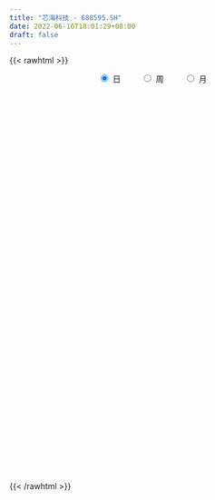 ```yaml
---
title: "芯海科技 - 688595.SH"
date: 2022-06-16T18:01:29+08:00
draft: false
---
```

{{< rawhtml >}}
    <div style="text-align: center">
        <label style="padding: 1rem;"><input style="margin-right: .5rem" type="radio" name="period" value="D" checked onclick="period_change(this)">日</label>
        <label style="padding: 1rem;"><input style="margin-right: .5rem" type="radio" name="period" value="W" onclick="period_change(this)">周</label>
        <label style="padding: 1rem;"><input style="margin-right: .5rem" type="radio" name="period" value="M" onclick="period_change(this)">月</label>
    </div>
    <div id="chart" style="height: 700px;"></div> 
    <script type="text/javascript">
        const D_v = [166565.1,128548.75,102433.08,64551.85,91349.77,63755.23,73852.77,56483.52,36833.12,53860.7,27480.6,29559.39,22123.23,25337.67,16515.43,18386.17,16338.73,23100.58,31099.27,27150.52,32036.26,32249.13,30757.98,36324.15,85237.56,57928.27,34907.17,35271.57,22850.83,17625.36,35235.84,29600.17,23081.1,15265.36,23216.22,30689.16,23950.01,38312.47,23570.2,21186.2,17316.56,15179.2,24468.75,17943.5,19480.55,11700.85,14802.04,16608.73,19649.17,11679.21,11358.95,10484.72,12326.03,11770.55,12703.65,15097.81,12900.07,9183.35,11178.82,11894.28,10907.05,10741.02,8890.98,10700.33,12217.67,15922.7,25833.54,14863.61,13148.46,11862.97,17684.75,21044.51,23532.1,18617.0,25816.72,14103.65,11558.77,11380.32,9392.27,8777.77,8454.29,6390.25,8456.18,8147.02,6447.23,8145.73,8618.88,7042.64,3806.45,4073.13,4670.64,11864.23,5859.72,8519.05,5808.71,6760.02,6495.36,9791.0,11929.68,14455.4,6197.5,8772.23,5756.77,6227.47,13927.2,12526.29,8273.35,5986.05,5227.79,3187.79,3530.12,10672.25,10880.17,18431.84,13388.45,8017.83,6308.84,6930.89,11544.41,9496.17,5951.63,9264.01,18570.42,13041.76,11682.62,15300.01,9200.07,13257.39,16315.37,19643.95,13252.14,6260.03,7787.45,12869.26,9133.82,6950.7,11403.61,20036.27,20800.39,30293.39,10585.87,7415.37,4522.12,5282.55,5178.42,3377.59,5328.56,6356.95,4273.06,4507.88,4074.47,5695.89,4126.53,4425.31,3909.47,2894.53,3227.89,16300.49,19767.79,16266.56,12775.09,10907.37,12439.54,5909.0,12618.78,13308.06,22619.46,37332.93,30485.53,24587.67,24031.72,55997.78,45709.66,29951.24,29693.59,25908.96,24585.42,18531.63,17478.29,12647.01,27703.73,20151.41,22878.45,19908.12,36559.42,29892.81,24360.14,17868.62,17756.84,21333.64,13208.1,13137.44,53936.33,52193.16,30265.88,25483.49,56141.55,58637.81,35500.45,49018.81,50195.1,40523.68,39114.45,30521.57,25297.0,24210.62,27553.97,23644.02,25902.15,17595.81,22521.19,23528.61,24002.89,14690.57,17542.06,11480.46,13591.49,14194.08,14713.55,25684.12,13811.26,9837.98,14029.14,12148.58,17228.12,11282.55,11891.07,12536.96,13405.28,16695.23,12435.14,11767.63,15021.6,8957.54,23125.97,19873.73,13058.73,12371.88,11694.87,16311.83,9483.58,15414.93,21771.63,20138.24,12609.66,8952.04,5923.54,9541.65,6593.13,5281.04,12586.29,8296.53,8645.26,6754.33,12159.03,9426.75,12676.17,9089.66,12349.08,15093.73,28498.66,31027.31,26098.21,25090.02,24271.15,28166.9,19807.07,21256.07,16106.96,35567.96,25128.06,27020.55,26685.06,15677.71,20164.93,15622.96,25900.19,29000.74,23693.98,44347.67,31141.42,24522.66,28630.66,39810.02,28559.84,28408.33,25380.91,23112.33,21333.39,28468.33,30602.13,48044.24,51166.82,37155.69,15139.53,27371.24,10892.31,19053.4,11870.65,30003.46,11201.49,18524.84,9591.38,9698.49,13757.17,8363.17,16778.65,19473.66,17621.54,13420.41,11704.97,12395.95,18189.59,12908.85,16354.27,14879.75,11727.49,6607.59,9466.66,11113.39,8843.71,12722.41,8939.82,8753.01,8678.61,10521.89,10738.3,9860.46,7762.5,6400.18,6748.36,14591.63,14575.86,13448.83,16467.05,18845.94,10983.33,17204.94,11252.92,7476.8,8059.53,10979.44,9313.79,11661.4,10887.05,13325.42,13827.99,13447.1,12216.71,9546.3,12069.39,12389.23,12768.06,17223.56,17294.46,11334.23,7143.47,12120.58,13696.39,10173.21,11468.4,12645.53,8138.62,6143.49,8772.09,8955.7,7430.71,9934.3,9184.19,8373.54,6496.06,8397.17,6502.04,6555.51,6399.43,7178.77,10103.32,9625.58,10438.2,11738.96,12301.04,9220.97,16072.8,12037.51,9610.57,6374.91,10214.9,23275.88,26244.67,13562.87,9536.79,13383.7,13740.94,16110.78,11774.7,9527.54,11315.27,8503.13,8766.92,10306.9,6908.55,15226.77,15624.85,24392.92,31185.04,20839.38,24150.87,15298.37,15049.95,14341.19,14844.51,16882.59,18582.3]
const D_histogram = [0.0,0.4460854701,0.1926551635,0.0930924428,0.5385107734,0.674884447,0.7237395801,0.7135291719,0.703497194,0.344055089,0.1780610257,-0.1379090743,-0.375926328,-0.5306903489,-0.5607708329,-0.484320047,-0.4601494864,-0.5047033369,-0.4669546714,-0.3300335222,-0.1794980593,0.0205898108,0.1384538658,0.3993130747,1.2368209273,1.4362407468,1.4951315505,1.2182158599,1.0597367711,0.8914009252,1.0191555985,0.7101863508,0.4509425234,0.2060717012,0.1306334343,0.1088895251,0.1287118124,-0.2824036104,-0.49470379,-0.5395012918,-0.424041061,-0.3925481641,-0.2727653648,-0.0835182141,-0.0474482022,-0.0517334615,-0.2066908692,-0.3900565495,-0.6815585438,-0.7795822063,-0.8228123243,-0.8754206079,-0.8206638419,-0.8936184219,-0.8435622815,-1.0476822798,-1.020864377,-1.0251530829,-1.1127478266,-1.3328593417,-1.3221484932,-1.1911141142,-0.9524414578,-0.7300343359,-0.4480451092,-0.3677484825,-0.5193482409,-0.6776154937,-0.7523631994,-0.8067817065,-0.9497040608,-0.7159691839,-0.3665401632,-0.0846084365,0.2374336557,0.5333696481,0.7534558971,0.8942393107,0.8476254877,0.622163237,0.3652027548,0.2121804485,0.0290962185,0.0555956057,0.1436571882,-0.0390492517,0.0310992171,-0.0618279019,-0.0662459267,-0.0205491679,0.0101757146,0.210486662,0.4014495283,0.4256561147,0.3565056994,0.3950265737,0.2894302925,0.2540951312,0.4867951188,0.6948586872,0.7856451366,0.6878847113,0.6235606724,0.4908854051,0.4322478766,0.4597568858,0.5617452884,0.4593675475,0.2038607607,0.0561199173,0.0033250657,-0.2341738216,-0.4544805987,-0.6903557706,-0.9297086036,-1.1284951303,-1.2001561423,-1.1390584628,-1.0719381007,-1.037856126,-0.8905242046,-0.6376979802,-0.1754731733,0.0635924605,0.3051860155,0.4845877539,0.6598103988,0.7311032844,0.9781875694,1.2583693101,1.3107202839,1.3211151242,1.265280601,1.1003311799,0.9835342569,0.9735515378,1.0058479232,1.2131826879,0.9792494686,0.7538234151,0.5138342765,0.2442179414,-0.0265619751,-0.3067902899,-0.4154545433,-0.4648256929,-0.4114823909,-0.3192306885,-0.287748783,-0.2557837531,-0.3139533163,-0.2959409076,-0.3108591023,-0.381941259,-0.4338513558,-0.3813281761,-0.33351737,0.1429155811,0.639975806,1.2251958926,1.6292620285,1.6945016808,1.4462774092,1.2269996943,0.9503241237,0.8752868522,0.8143375639,1.1700758914,1.161317437,0.7604530269,0.5549397066,1.3320666515,1.40560405,1.4714284241,1.362240899,1.2634027754,0.7132278074,0.1715842678,-0.1592960582,-0.4743828177,-0.3305644853,-0.5670501003,-0.4787433877,-0.2950621358,-0.2507349771,-0.3510258589,-0.3170084673,-0.5808614263,-0.6933408626,-1.1597619818,-1.6377762978,-2.0227900976,-1.2296084571,-0.3334292627,0.5944892711,2.4163831959,4.957327352,5.3040829514,5.3480663231,4.6657544323,3.2100094289,2.894362476,2.8354733153,1.885615198,0.3583545926,-0.5287625252,-1.2936872434,-1.9791820685,-2.5374318026,-2.9885372046,-3.0191100647,-2.7048652954,-2.987630022,-2.9592526235,-3.1786002237,-3.2000692589,-2.9550757016,-2.7840253082,-2.2228769179,-1.1850255918,-0.873948619,-0.7889315184,-0.4972658176,-0.5943925504,-1.1342534413,-1.22256069,-1.5386266191,-1.9977933895,-1.6060749228,-1.2569547687,-1.3118171666,-1.4506489081,-1.2422391466,-1.2263302899,-1.0068369826,-1.1412030146,-1.3524230559,-1.447687242,-1.2903095508,-0.7597190073,-0.5139611228,-0.4986475721,0.0088238,-0.1444393338,0.0808445461,0.1612578961,0.1871295693,0.0225940877,0.1487019211,0.2266678274,0.4313142725,0.4394455396,0.4914556931,0.496922267,0.3014039115,0.22879077,0.3954032589,0.4559862501,0.2697601086,0.286430673,0.7063530674,0.9514371374,1.0508598741,1.0730758883,1.0056374458,1.2157385386,1.0148431837,1.0023506251,0.9512386867,1.2599763359,1.5141902113,1.5713097344,1.1332816661,0.7932952532,0.2455090625,-0.0252887876,0.0934414147,0.4096781203,0.5756496773,1.1205251402,1.3318756191,1.3021951983,1.4557101214,1.5882385286,1.2171368874,1.1565080384,1.1295611798,0.7913499655,0.8349274924,1.1085100179,1.2738998746,2.3465242601,2.3454451932,1.4669893148,0.8133057959,0.0699899442,-0.7385626411,-1.3946020176,-1.7304940662,-1.3636248013,-1.2718438715,-1.3946006275,-1.4041718739,-1.5331042012,-1.1949955018,-0.9946081067,-1.3201868897,-1.8960043054,-1.9279033601,-2.0665622305,-2.1018894382,-2.1959958542,-2.2021338116,-2.2422441156,-1.8618361615,-1.2801405167,-0.8698061128,-0.6463941623,-0.6314283778,-0.5230961668,-0.5764341036,-0.7320992974,-0.6312803817,-0.8955769635,-0.9069558552,-1.1451585985,-1.3713106009,-1.3490141467,-1.4096817466,-1.4246971032,-1.3828135034,-0.9162992397,-0.5697624035,0.0357046268,0.1787770293,-0.0218268417,-0.0213942665,0.4943578931,0.6476171254,0.8379404388,1.0530096111,1.0631454744,0.9348587045,0.6159155536,0.43912459,0.1025134989,-0.2351710815,-0.3836210025,-0.356942717,-0.3199998187,-0.472474398,-0.7339641719,-0.5678549703,-0.1003051726,-0.1120195941,0.1472717757,0.2765930472,0.3885177162,0.3551504176,0.2163403984,0.0948056885,-0.0754784172,0.0493165178,0.1986063499,0.2586057529,0.1031898623,-0.1078564101,-0.0846381456,-0.4944378508,-0.5888873808,-0.7135989627,-0.6908463825,-0.5848569212,-0.3881614961,-0.3539998447,-0.3129288052,-0.3244882461,-0.3498209675,-0.7741398507,-1.2145674984,-1.1127398909,-1.0503632233,-0.7493844102,-0.4814028353,-0.2840683576,-0.1381585553,0.1213477082,0.6551537667,1.2107940144,1.5235941078,1.6298550818,1.7633021177,1.7368484882,1.8003296781,1.7072562887,1.6280881353,1.3034424191,1.0636219549,0.8271272867,0.6549217215,0.4973607367,0.5290505816,0.6586231869,1.0007974242,1.3264580293,1.4736162964,1.4308112601,1.0554108874,0.8308824922,0.5346573778,0.1861061607,0.0446908835,0.1297604927]
const D_fast = [0.0,0.5576068376,0.3523403219,0.2760507119,0.8560967359,1.1611915212,1.3909815493,1.5591534341,1.7249957548,1.4515674219,1.330088615,0.9796412465,0.6476424108,0.3602058026,0.1899326104,0.1453033846,0.0544365736,-0.1162931111,-0.1952831135,-0.1408703449,-0.0352093968,0.170025926,0.3225034475,0.6831909251,1.8299040095,2.3883840157,2.821057707,2.8486959813,2.9551510853,3.0096654707,3.3922090436,3.2607863837,3.1142781871,2.9209252902,2.8781453819,2.883623854,2.9356240944,2.4539077689,2.1179316419,1.9382588171,1.9477087827,1.8810646385,1.9326560966,2.1010236938,2.1252316551,2.1080130305,1.9013829055,1.6205030878,1.1586114575,0.8656922434,0.6167590444,0.3452956088,0.1948864144,-0.1014727711,-0.2623072011,-0.7283477694,-0.9567459608,-1.2173229374,-1.5831046377,-2.1364309883,-2.4562572631,-2.6230014127,-2.6224391206,-2.5825405828,-2.4125626333,-2.4242031273,-2.7056399459,-3.0333110722,-3.2961495777,-3.5522635114,-3.9326118809,-3.8778693,-3.6200753201,-3.3592957025,-2.9778951964,-2.548616792,-2.1401665687,-1.7758233274,-1.6105307785,-1.6804522199,-1.8461120134,-1.9460892076,-2.121899383,-2.0815010944,-1.9575252148,-2.1499939676,-2.0720706946,-2.180454789,-2.2014342956,-2.1608748287,-2.1276060175,-1.8746734046,-1.5833481563,-1.4527275411,-1.4327515316,-1.2954740139,-1.328712722,-1.3005241005,-0.9461253332,-0.5643470929,-0.2771493595,-0.2029386069,-0.1113724777,-0.1213263937,-0.0719019531,0.0705462776,0.3129710022,0.3254351483,0.1208935516,-0.0128173125,-0.0647808976,-0.3608232404,-0.6947501672,-1.1032142817,-1.5749942656,-2.0559045748,-2.4276046225,-2.6512715587,-2.8521357217,-3.0775177786,-3.1528169082,-3.059415179,-2.6410586654,-2.3860949164,-2.0682048576,-1.7676561807,-1.427480936,-1.1734122294,-0.6817810521,-0.0870069838,0.293024061,0.6336976823,0.8941833094,1.0043166832,1.1334033245,1.3668084899,1.650566856,2.1611972927,2.1720764406,2.1351062409,2.0235756714,1.8150138216,1.5375934114,1.180667524,0.9681396348,0.802562062,0.7530347663,0.7654787966,0.7250235063,0.693042598,0.5563847057,0.5004118875,0.4077789172,0.2412114457,0.08083851,0.0380296457,0.0024611093,0.5146229557,1.1716771321,2.0631961919,2.8745778348,3.3634429074,3.4767879881,3.5642601967,3.5251656571,3.6689500986,3.8115852013,4.4598425016,4.7414134064,4.5306622532,4.4638838595,5.5740274672,5.9989658782,6.4326473583,6.664020058,6.8810326283,6.5091646121,6.0104171395,5.6397127989,5.206030335,5.267207546,4.888959406,4.8575802717,4.9674959896,4.9491394041,4.7610920575,4.7158573323,4.3067890168,4.0209743648,3.2646127502,2.3771543597,1.4864430355,1.9722225617,2.7850444405,3.8615852921,6.2875750158,10.06785101,11.7406273472,13.1216272997,13.6057540169,12.9525113707,13.3604550368,14.010434205,13.5319798871,12.09430793,11.0750001809,9.9866536517,8.8063633095,7.6137556247,6.4155159216,5.6301655454,5.2681939908,4.2385217588,3.5270860013,2.5130883452,1.6916019953,1.1978266272,0.6728706935,0.6782998543,1.4198947826,1.5124846006,1.4002688216,1.567618068,1.3218931975,0.4984689464,0.1045215252,-0.5962010587,-1.5548161765,-1.5646164405,-1.5297349785,-1.9125516681,-2.4140456367,-2.5161956617,-2.8068693776,-2.8390853158,-3.2587521015,-3.8080779068,-4.2652639034,-4.4304635999,-4.0898028083,-3.9725352044,-4.0818835467,-3.5722062246,-3.7615791919,-3.5160841755,-3.3953563515,-3.322702286,-3.4815892456,-3.318305932,-3.1836730688,-2.8711980556,-2.7532054035,-2.5783313268,-2.4486341861,-2.5688015637,-2.5842170127,-2.3187537091,-2.1441741554,-2.2629602697,-2.1746820371,-1.5781713758,-1.0952280215,-0.7330903163,-0.44260533,-0.2586344111,0.2554013164,0.3082167575,0.5463118551,0.7330095884,1.3567413215,1.9895027498,2.4394497064,2.2847420547,2.1430794552,1.6566705301,1.3795504831,1.521641039,1.9402972747,2.2501812511,3.0751879989,3.6195073826,3.9153757615,4.4328182149,4.9624062542,4.8955888349,5.1240869954,5.3795304318,5.2391567089,5.4914661088,6.0421761389,6.5260409642,8.1852964147,8.7705786461,8.2588700964,7.8085130265,7.0826946608,6.0895014152,5.0848115344,4.3162959692,4.3422590338,4.1160789958,3.6446720828,3.284057868,2.7718494904,2.8112093143,2.7629446828,2.1073191773,1.0575006853,0.5436257905,-0.1116736374,-0.6724732048,-1.3155785843,-1.8722499946,-2.4729213275,-2.5579724137,-2.2963118982,-2.1034290225,-2.0416156125,-2.1845069225,-2.2069487531,-2.4043952158,-2.743085234,-2.8000864137,-3.2882772364,-3.5263950919,-4.0508874848,-4.6198671375,-4.9348242199,-5.3479122564,-5.7191018889,-6.0229216649,-5.7854822112,-5.5813859758,-4.9669927888,-4.779226129,-4.9852867104,-4.9902027019,-4.350861069,-4.0356975553,-3.6358891322,-3.1575675571,-2.8816453252,-2.7762174191,-2.9411816815,-3.0081914976,-3.319174214,-3.7156515648,-3.9600067364,-4.0225641302,-4.0656211865,-4.3362143653,-4.7811951821,-4.7570497232,-4.3145762186,-4.3542955387,-4.0581862249,-3.8597166917,-3.6506625936,-3.5952422878,-3.6799672073,-3.7778004952,-3.9669542051,-3.8298301407,-3.6308887212,-3.50623788,-3.6358563049,-3.8738666799,-3.8718079518,-4.4052171197,-4.6468884949,-4.9499998175,-5.0999588329,-5.1401836019,-5.0405285508,-5.0948668607,-5.1320280224,-5.2247095249,-5.3374974881,-5.955351334,-6.6994208563,-6.8757782215,-7.0759923598,-6.9623596492,-6.8147287831,-6.6884113948,-6.5770412313,-6.2871980408,-5.5896035406,-4.7312647893,-4.0375661689,-3.5238414245,-2.9495688592,-2.5418103667,-2.0282467572,-1.6945060745,-1.366652194,-1.3654373054,-1.3393522809,-1.3690651275,-1.3775402623,-1.4107610628,-1.2468085726,-0.9525801705,-0.3602065772,0.2970685352,0.8126308765,1.1275286552,1.0159810043,0.9991732322,0.8366124622,0.5345877853,0.4043452289,0.5218549613]
const D_slow = [0.0,0.1115213675,0.1596851584,0.1829582691,0.3175859625,0.4863070742,0.6672419692,0.8456242622,1.0214985607,1.1075123329,1.1520275894,1.1175503208,1.0235687388,0.8908961516,0.7507034433,0.6296234316,0.51458606,0.3884102258,0.2716715579,0.1891631774,0.1442886625,0.1494361152,0.1840495817,0.2838778503,0.5930830822,0.9521432689,1.3259261565,1.6304801215,1.8954143143,2.1182645455,2.3730534452,2.5506000329,2.6633356637,2.714853589,2.7475119476,2.7747343289,2.806912282,2.7363113794,2.6126354319,2.4777601089,2.3717498437,2.2736128026,2.2054214614,2.1845419079,2.1726798573,2.159746492,2.1080737747,2.0105596373,1.8401700013,1.6452744497,1.4395713687,1.2207162167,1.0155502562,0.7921456508,0.5812550804,0.3193345104,0.0641184162,-0.1921698545,-0.4703568112,-0.8035716466,-1.1341087699,-1.4318872985,-1.6699976629,-1.8525062469,-1.9645175242,-2.0564546448,-2.186291705,-2.3556955784,-2.5437863783,-2.7454818049,-2.9829078201,-3.1619001161,-3.2535351569,-3.274687266,-3.2153288521,-3.0819864401,-2.8936224658,-2.6700626381,-2.4581562662,-2.3026154569,-2.2113147682,-2.1582696561,-2.1509956015,-2.1370967001,-2.101182403,-2.1109447159,-2.1031699117,-2.1186268871,-2.1351883688,-2.1403256608,-2.1377817321,-2.0851600666,-1.9847976846,-1.8783836559,-1.789257231,-1.6905005876,-1.6181430145,-1.5546192317,-1.432920452,-1.2592057802,-1.062794496,-0.8908233182,-0.7349331501,-0.6122117988,-0.5041498297,-0.3892106082,-0.2487742861,-0.1339323993,-0.0829672091,-0.0689372298,-0.0681059633,-0.1266494187,-0.2402695684,-0.4128585111,-0.645285662,-0.9274094446,-1.2274484801,-1.5122130958,-1.780197621,-2.0396616525,-2.2622927037,-2.4217171987,-2.4655854921,-2.4496873769,-2.3733908731,-2.2522439346,-2.0872913349,-1.9045155138,-1.6599686215,-1.3453762939,-1.0176962229,-0.6874174419,-0.3710972916,-0.0960144967,0.1498690676,0.393256952,0.6447189328,0.9480146048,1.1928269719,1.3812828257,1.5097413949,1.5707958802,1.5641553864,1.487457814,1.3835941781,1.2673877549,1.1645171572,1.0847094851,1.0127722893,0.948826351,0.870338022,0.7963527951,0.7186380195,0.6231527047,0.5146898658,0.4193578218,0.3359784793,0.3717073746,0.5317013261,0.8380002992,1.2453158063,1.6689412265,2.0305105788,2.3372605024,2.5748415334,2.7936632464,2.9972476374,3.2897666102,3.5800959695,3.7702092262,3.9089441529,4.2419608157,4.5933618282,4.9612189343,5.301779159,5.6176298529,5.7959368047,5.8388328717,5.7990088571,5.6804131527,5.5977720314,5.4560095063,5.3363236594,5.2625581254,5.1998743812,5.1121179164,5.0328657996,4.887650443,4.7143152274,4.4243747319,4.0149306575,3.5092331331,3.2018310188,3.1184737032,3.267096021,3.8711918199,5.1105236579,6.4365443958,7.7735609766,8.9399995846,9.7425019419,10.4660925608,11.1749608897,11.6463646892,11.7359533373,11.603762706,11.2803408952,10.785545378,10.1511874274,9.4040531262,8.6492756101,7.9730592862,7.2261517807,6.4863386248,5.6916885689,4.8916712542,4.1529023288,3.4568960017,2.9011767722,2.6049203743,2.3864332196,2.18920034,2.0648838856,1.916285748,1.6327223877,1.3270822152,0.9424255604,0.442977213,0.0414584823,-0.2727802099,-0.6007345015,-0.9633967285,-1.2739565152,-1.5805390877,-1.8322483333,-2.1175490869,-2.4556548509,-2.8175766614,-3.1401540491,-3.3300838009,-3.4585740816,-3.5832359747,-3.5810300246,-3.6171398581,-3.5969287216,-3.5566142476,-3.5098318552,-3.5041833333,-3.467007853,-3.4103408962,-3.3025123281,-3.1926509432,-3.0697870199,-2.9455564531,-2.8702054753,-2.8130077828,-2.714156968,-2.6001604055,-2.5327203783,-2.4611127101,-2.2845244432,-2.0466651589,-1.7839501904,-1.5156812183,-1.2642718569,-0.9603372222,-0.7066264263,-0.45603877,-0.2182290983,0.0967649857,0.4753125385,0.8681399721,1.1514603886,1.3497842019,1.4111614676,1.4048392707,1.4281996243,1.5306191544,1.6745315737,1.9546628588,2.2876317635,2.6131805631,2.9771080935,3.3741677256,3.6784519475,3.9675789571,4.249969252,4.4478067434,4.6565386165,4.933666121,5.2521410896,5.8387721546,6.4251334529,6.7918807816,6.9952072306,7.0127047167,6.8280640564,6.479413552,6.0467900354,5.7058838351,5.3879228672,5.0392727103,4.6882297419,4.3049536916,4.0062048161,3.7575527895,3.427506067,2.9535049907,2.4715291506,1.954888593,1.4294162335,0.8804172699,0.329883817,-0.2306772119,-0.6961362523,-1.0161713814,-1.2336229096,-1.3952214502,-1.5530785447,-1.6838525863,-1.8279611122,-2.0109859366,-2.168806032,-2.3927002729,-2.6194392367,-2.9057288863,-3.2485565365,-3.5858100732,-3.9382305099,-4.2944047857,-4.6401081615,-4.8691829714,-5.0116235723,-5.0026974156,-4.9580031583,-4.9634598687,-4.9688084353,-4.8452189621,-4.6833146807,-4.473829571,-4.2105771682,-3.9447907996,-3.7110761235,-3.5570972351,-3.4473160876,-3.4216877129,-3.4804804833,-3.5763857339,-3.6656214131,-3.7456213678,-3.8637399673,-4.0472310103,-4.1891947529,-4.214271046,-4.2422759445,-4.2054580006,-4.1363097388,-4.0391803098,-3.9503927054,-3.8963076058,-3.8726061837,-3.891475788,-3.8791466585,-3.8294950711,-3.7648436328,-3.7390461673,-3.7660102698,-3.7871698062,-3.9107792689,-4.0580011141,-4.2364008548,-4.4091124504,-4.5553266807,-4.6523670547,-4.7408670159,-4.8190992172,-4.9002212787,-4.9876765206,-5.1812114833,-5.4848533579,-5.7630383306,-6.0256291364,-6.212975239,-6.3333259478,-6.4043430372,-6.438882676,-6.408545749,-6.2447573073,-5.9420588037,-5.5611602768,-5.1536965063,-4.7128709769,-4.2786588548,-3.8285764353,-3.4017623632,-2.9947403293,-2.6688797245,-2.4029742358,-2.1961924142,-2.0324619838,-1.9081217996,-1.7758591542,-1.6112033575,-1.3610040014,-1.0293894941,-0.66098542,-0.3032826049,-0.0394298831,0.16829074,0.3019550844,0.3484816246,0.3596543454,0.3920944686]
const D_data = [['2020-09-28', 72.0, 62.81, 61.38, 73.0],['2020-09-29', 64.54, 69.8, 63.8, 73.68],['2020-09-30', 67.6, 61.83, 61.7, 68.66],['2020-10-09', 63.0, 62.94, 62.19, 65.5],['2020-10-12', 63.36, 71.0, 63.23, 71.38],['2020-10-13', 69.92, 69.25, 67.21, 69.92],['2020-10-14', 68.49, 69.3, 68.03, 73.8],['2020-10-15', 70.9, 69.35, 68.88, 74.88],['2020-10-16', 69.48, 70.0, 66.66, 70.83],['2020-10-19', 70.57, 65.19, 64.91, 70.57],['2020-10-20', 65.0, 66.56, 64.01, 66.75],['2020-10-21', 66.3, 63.55, 63.36, 66.62],['2020-10-22', 63.05, 62.97, 61.92, 63.79],['2020-10-23', 62.97, 62.72, 62.3, 64.47],['2020-10-26', 62.25, 63.46, 62.2, 64.66],['2020-10-27', 63.8, 64.6, 62.14, 65.5],['2020-10-28', 64.4, 63.92, 63.92, 65.18],['2020-10-29', 62.5, 62.68, 62.15, 63.82],['2020-10-30', 62.76, 63.35, 62.22, 65.95],['2020-11-02', 63.95, 64.78, 62.11, 65.2],['2020-11-03', 65.49, 65.55, 64.9, 67.66],['2020-11-04', 65.99, 67.08, 64.83, 67.58],['2020-11-05', 67.8, 67.0, 65.73, 67.89],['2020-11-06', 67.0, 70.07, 66.52, 70.07],['2020-11-09', 72.94, 81.0, 72.06, 84.08],['2020-11-10', 79.29, 77.0, 75.68, 79.9],['2020-11-11', 75.95, 77.28, 75.48, 77.88],['2020-11-12', 77.05, 73.78, 72.1, 78.0],['2020-11-13', 73.04, 75.25, 72.27, 76.48],['2020-11-16', 74.8, 75.31, 73.5, 76.96],['2020-11-17', 75.8, 80.0, 72.7, 80.95],['2020-11-18', 78.11, 75.08, 75.0, 79.2],['2020-11-19', 74.99, 75.0, 73.61, 77.77],['2020-11-20', 74.87, 74.46, 73.1, 75.49],['2020-11-23', 75.0, 76.24, 73.82, 78.18],['2020-11-24', 75.6, 77.14, 75.12, 80.52],['2020-11-25', 78.76, 78.15, 77.23, 79.88],['2020-11-26', 77.47, 72.02, 72.01, 78.88],['2020-11-27', 71.23, 72.89, 70.38, 73.45],['2020-11-30', 72.99, 74.24, 72.01, 76.21],['2020-12-01', 74.13, 76.4, 73.84, 77.24],['2020-12-02', 76.03, 75.75, 75.57, 77.8],['2020-12-03', 76.2, 77.32, 75.82, 80.38],['2020-12-04', 77.11, 79.2, 76.3, 79.9],['2020-12-07', 81.35, 78.15, 77.68, 82.33],['2020-12-08', 77.56, 78.0, 77.1, 79.39],['2020-12-09', 78.0, 75.88, 75.66, 79.77],['2020-12-10', 75.41, 74.66, 74.1, 77.5],['2020-12-11', 74.6, 71.86, 70.63, 74.6],['2020-12-14', 72.05, 72.89, 70.6, 73.24],['2020-12-15', 72.57, 72.77, 72.0, 74.21],['2020-12-16', 72.7, 71.9, 71.88, 73.95],['2020-12-17', 71.69, 72.73, 70.08, 72.97],['2020-12-18', 74.0, 70.52, 70.38, 74.87],['2020-12-21', 70.0, 71.4, 68.63, 72.39],['2020-12-22', 71.4, 67.1, 66.81, 71.4],['2020-12-23', 67.1, 68.71, 66.11, 69.96],['2020-12-24', 68.37, 67.55, 66.66, 69.33],['2020-12-25', 67.55, 65.35, 64.89, 68.4],['2020-12-28', 65.19, 61.78, 61.51, 65.19],['2020-12-29', 61.85, 62.9, 61.85, 64.3],['2020-12-30', 62.5, 63.6, 61.52, 64.19],['2020-12-31', 63.89, 64.87, 63.3, 65.77],['2021-01-04', 65.52, 64.99, 64.2, 65.9],['2021-01-05', 64.87, 66.36, 64.4, 66.9],['2021-01-06', 66.21, 64.2, 62.5, 66.21],['2021-01-07', 62.73, 60.44, 58.44, 65.4],['2021-01-08', 60.2, 58.71, 56.56, 60.2],['2021-01-11', 58.08, 58.2, 57.8, 60.68],['2021-01-12', 58.01, 57.1, 56.9, 59.18],['2021-01-13', 57.6, 54.34, 53.9, 57.8],['2021-01-14', 54.88, 58.2, 54.0, 59.0],['2021-01-15', 60.65, 60.34, 59.58, 61.8],['2021-01-18', 60.79, 60.56, 59.18, 61.98],['2021-01-19', 60.45, 62.3, 60.23, 66.48],['2021-01-20', 61.7, 63.51, 61.51, 64.33],['2021-01-21', 64.01, 64.05, 62.33, 64.78],['2021-01-22', 64.04, 64.3, 62.11, 64.68],['2021-01-25', 65.0, 62.54, 61.0, 65.0],['2021-01-26', 62.0, 59.81, 59.59, 62.97],['2021-01-27', 59.81, 58.18, 57.88, 60.77],['2021-01-28', 58.0, 58.29, 56.16, 59.48],['2021-01-29', 58.2, 56.79, 55.59, 58.81],['2021-02-01', 57.49, 58.72, 56.5, 59.6],['2021-02-02', 58.33, 59.58, 58.16, 60.33],['2021-02-03', 59.05, 55.67, 55.67, 59.39],['2021-02-04', 55.67, 58.23, 55.01, 58.81],['2021-02-05', 58.23, 55.81, 55.56, 58.43],['2021-02-08', 55.83, 56.3, 54.19, 56.8],['2021-02-09', 56.3, 56.7, 55.39, 57.0],['2021-02-10', 56.7, 56.41, 55.8, 58.0],['2021-02-18', 57.97, 58.95, 56.8, 60.98],['2021-02-19', 58.88, 59.85, 58.03, 59.9],['2021-02-22', 60.08, 58.4, 58.2, 60.88],['2021-02-23', 58.28, 57.16, 56.66, 58.76],['2021-02-24', 56.57, 58.48, 56.57, 59.31],['2021-02-25', 58.77, 56.53, 56.1, 58.86],['2021-02-26', 56.54, 57.02, 56.54, 59.25],['2021-03-01', 57.31, 61.0, 57.0, 61.28],['2021-03-02', 61.9, 62.17, 59.88, 63.68],['2021-03-03', 61.7, 61.94, 61.11, 62.77],['2021-03-04', 61.2, 60.01, 59.77, 63.32],['2021-03-05', 59.0, 60.4, 58.99, 60.82],['2021-03-08', 60.41, 59.36, 58.7, 61.68],['2021-03-09', 59.37, 60.06, 55.11, 62.42],['2021-03-10', 60.4, 61.35, 57.5, 62.18],['2021-03-11', 61.18, 63.0, 60.77, 63.5],['2021-03-12', 62.8, 60.82, 60.52, 63.33],['2021-03-15', 60.82, 58.18, 57.68, 60.82],['2021-03-16', 58.0, 58.53, 58.0, 59.22],['2021-03-17', 58.55, 59.19, 58.31, 59.9],['2021-03-18', 59.02, 55.98, 55.7, 59.19],['2021-03-19', 55.12, 54.65, 54.3, 56.46],['2021-03-22', 54.18, 52.71, 52.03, 55.08],['2021-03-23', 52.77, 50.65, 49.9, 53.35],['2021-03-24', 50.01, 49.03, 48.81, 50.53],['2021-03-25', 49.17, 48.8, 48.53, 49.83],['2021-03-26', 48.0, 49.3, 48.0, 49.9],['2021-03-29', 49.0, 48.6, 48.1, 49.88],['2021-03-30', 48.49, 47.34, 46.88, 48.7],['2021-03-31', 47.59, 48.17, 46.97, 48.4],['2021-04-01', 47.91, 49.63, 47.86, 50.49],['2021-04-02', 50.18, 53.52, 49.64, 54.18],['2021-04-06', 54.85, 52.23, 51.89, 54.85],['2021-04-07', 52.28, 53.37, 51.02, 53.5],['2021-04-08', 52.51, 53.72, 52.51, 55.59],['2021-04-09', 53.72, 54.78, 53.5, 55.58],['2021-04-12', 54.7, 54.42, 54.0, 57.15],['2021-04-13', 53.9, 57.92, 53.9, 58.83],['2021-04-14', 57.97, 60.45, 57.55, 61.5],['2021-04-15', 59.61, 59.36, 59.1, 61.3],['2021-04-16', 59.0, 59.94, 58.8, 60.77],['2021-04-19', 59.82, 59.95, 58.0, 60.3],['2021-04-20', 59.7, 58.9, 58.51, 63.29],['2021-04-21', 58.98, 59.58, 57.2, 60.48],['2021-04-22', 60.54, 61.4, 58.78, 62.48],['2021-04-23', 61.52, 62.86, 61.01, 64.98],['2021-04-26', 64.0, 66.71, 62.58, 68.6],['2021-04-27', 66.5, 62.14, 61.63, 67.3],['2021-04-28', 55.96, 61.88, 52.88, 64.38],['2021-04-29', 61.65, 61.15, 60.38, 64.83],['2021-04-30', 60.7, 59.92, 58.53, 62.05],['2021-05-06', 61.0, 58.75, 58.04, 61.0],['2021-05-07', 58.81, 57.22, 56.6, 59.41],['2021-05-10', 57.23, 58.23, 56.01, 58.51],['2021-05-11', 57.5, 58.38, 56.78, 58.81],['2021-05-12', 58.0, 59.5, 57.5, 60.98],['2021-05-13', 57.83, 60.25, 57.83, 62.27],['2021-05-14', 59.51, 59.73, 59.38, 60.95],['2021-05-17', 59.43, 59.83, 59.43, 62.23],['2021-05-18', 60.0, 58.53, 58.2, 60.07],['2021-05-19', 58.9, 59.25, 58.4, 60.79],['2021-05-20', 59.48, 58.71, 58.21, 59.95],['2021-05-21', 58.71, 57.59, 57.25, 60.25],['2021-05-24', 57.11, 57.25, 55.8, 58.35],['2021-05-25', 57.38, 58.3, 57.03, 58.65],['2021-05-26', 59.0, 58.28, 57.01, 59.18],['2021-05-27', 58.61, 65.05, 57.7, 65.68],['2021-05-28', 65.99, 68.33, 65.99, 69.68],['2021-05-31', 68.59, 73.22, 67.88, 74.25],['2021-06-01', 71.3, 74.93, 71.0, 75.73],['2021-06-02', 73.63, 73.5, 73.0, 76.48],['2021-06-03', 73.44, 70.6, 69.8, 75.44],['2021-06-04', 70.93, 71.08, 70.11, 72.89],['2021-06-07', 72.25, 70.24, 70.0, 76.69],['2021-06-08', 70.1, 72.93, 70.0, 75.58],['2021-06-09', 72.81, 73.83, 69.65, 75.0],['2021-06-10', 72.96, 81.1, 72.5, 86.58],['2021-06-11', 80.9, 78.9, 76.62, 82.65],['2021-06-15', 77.0, 74.17, 73.64, 79.49],['2021-06-16', 75.5, 76.05, 75.0, 80.78],['2021-06-17', 74.0, 91.26, 73.74, 91.26],['2021-06-18', 90.8, 86.48, 84.26, 92.0],['2021-06-21', 87.12, 88.6, 87.12, 92.84],['2021-06-22', 90.42, 88.16, 87.11, 96.6],['2021-06-23', 88.5, 89.56, 85.08, 92.5],['2021-06-24', 87.28, 83.75, 82.67, 87.76],['2021-06-25', 82.96, 82.08, 79.52, 86.45],['2021-06-28', 81.3, 83.19, 81.12, 85.68],['2021-06-29', 82.01, 82.2, 80.2, 85.17],['2021-06-30', 84.23, 87.97, 83.5, 89.9],['2021-07-01', 87.91, 83.38, 82.01, 88.5],['2021-07-02', 84.77, 87.4, 82.61, 90.0],['2021-07-05', 88.5, 89.78, 85.65, 90.68],['2021-07-06', 89.5, 89.18, 86.5, 97.44],['2021-07-07', 85.0, 87.71, 80.1, 88.65],['2021-07-08', 87.78, 89.67, 86.66, 91.88],['2021-07-09', 86.0, 85.66, 83.5, 88.82],['2021-07-12', 86.9, 86.71, 83.0, 88.1],['2021-07-13', 85.38, 80.61, 80.51, 86.86],['2021-07-14', 80.7, 77.38, 77.38, 82.6],['2021-07-15', 77.92, 75.27, 74.8, 78.17],['2021-07-16', 75.27, 90.32, 75.27, 90.32],['2021-07-19', 90.99, 96.02, 90.99, 102.0],['2021-07-20', 98.88, 101.93, 95.06, 102.5],['2021-07-21', 102.81, 122.32, 102.01, 122.32],['2021-07-22', 130.04, 146.78, 129.87, 146.78],['2021-07-23', 137.2, 132.06, 129.87, 147.7],['2021-07-26', 132.75, 134.62, 128.47, 136.66],['2021-07-27', 136.73, 129.0, 129.0, 149.27],['2021-07-28', 128.6, 118.0, 114.0, 128.99],['2021-07-29', 121.9, 131.38, 121.88, 137.46],['2021-07-30', 133.93, 137.43, 129.09, 149.26],['2021-08-02', 142.0, 127.05, 123.0, 144.5],['2021-08-03', 129.49, 115.66, 114.8, 129.83],['2021-08-04', 117.03, 118.73, 116.98, 124.14],['2021-08-05', 117.03, 116.68, 112.06, 121.9],['2021-08-06', 118.18, 114.0, 112.76, 125.0],['2021-08-09', 112.14, 111.9, 106.57, 114.13],['2021-08-10', 112.28, 109.68, 106.8, 113.97],['2021-08-11', 109.84, 112.52, 106.62, 113.87],['2021-08-12', 112.91, 116.5, 112.51, 122.0],['2021-08-13', 111.68, 107.9, 106.8, 112.79],['2021-08-16', 104.0, 109.7, 104.0, 112.6],['2021-08-17', 108.88, 104.48, 103.0, 111.51],['2021-08-18', 106.0, 104.5, 102.01, 108.0],['2021-08-19', 106.64, 106.62, 104.53, 109.68],['2021-08-20', 106.0, 105.06, 103.01, 110.11],['2021-08-23', 106.97, 110.38, 103.54, 111.0],['2021-08-24', 110.59, 119.72, 107.51, 123.62],['2021-08-25', 117.0, 113.8, 112.29, 120.9],['2021-08-26', 111.52, 111.7, 110.52, 116.8],['2021-08-27', 111.0, 115.1, 111.0, 118.0],['2021-08-30', 116.28, 110.6, 110.6, 119.6],['2021-08-31', 107.98, 102.88, 102.18, 107.98],['2021-09-01', 103.87, 106.1, 98.8, 106.28],['2021-09-02', 104.94, 101.2, 99.0, 109.0],['2021-09-03', 100.0, 95.98, 94.0, 101.3],['2021-09-06', 94.5, 105.05, 93.8, 107.16],['2021-09-07', 102.51, 105.36, 102.51, 112.5],['2021-09-08', 105.5, 100.0, 99.54, 106.67],['2021-09-09', 98.74, 97.2, 96.02, 101.24],['2021-09-10', 95.74, 100.5, 94.25, 105.77],['2021-09-13', 98.65, 97.5, 96.11, 101.3],['2021-09-14', 97.5, 99.55, 96.02, 108.0],['2021-09-15', 97.11, 94.2, 92.15, 98.01],['2021-09-16', 91.58, 90.97, 88.72, 93.65],['2021-09-17', 90.05, 90.09, 88.0, 94.0],['2021-09-22', 87.04, 91.9, 86.42, 94.3],['2021-09-23', 92.11, 97.16, 92.05, 100.87],['2021-09-24', 96.99, 94.7, 94.11, 98.77],['2021-09-27', 97.0, 91.61, 91.33, 102.23],['2021-09-28', 94.14, 98.49, 93.8, 105.0],['2021-09-29', 96.43, 90.6, 89.08, 97.6],['2021-09-30', 92.45, 95.0, 90.18, 96.69],['2021-10-08', 98.34, 93.6, 92.71, 99.3],['2021-10-11', 92.28, 92.84, 91.0, 94.9],['2021-10-12', 93.0, 89.66, 87.48, 93.94],['2021-10-13', 89.0, 92.77, 88.76, 94.0],['2021-10-14', 93.14, 92.38, 90.81, 95.0],['2021-10-15', 93.99, 94.52, 90.0, 96.2],['2021-10-18', 94.3, 92.52, 90.33, 94.3],['2021-10-19', 92.21, 93.16, 91.25, 94.8],['2021-10-20', 93.13, 92.7, 91.0, 94.5],['2021-10-21', 92.82, 89.57, 88.99, 92.82],['2021-10-22', 89.7, 90.19, 89.7, 92.44],['2021-10-25', 90.2, 93.3, 89.3, 94.0],['2021-10-26', 92.8, 92.55, 91.1, 94.5],['2021-10-27', 92.01, 89.04, 88.66, 92.9],['2021-10-28', 89.1, 90.99, 88.01, 93.9],['2021-10-29', 94.0, 97.29, 93.96, 99.0],['2021-11-01', 97.89, 97.26, 94.1, 101.0],['2021-11-02', 97.29, 96.9, 96.27, 99.3],['2021-11-03', 96.59, 96.88, 94.95, 99.5],['2021-11-04', 97.0, 96.27, 95.2, 99.6],['2021-11-05', 97.67, 100.87, 97.17, 102.75],['2021-11-08', 101.66, 96.52, 95.21, 101.67],['2021-11-09', 96.97, 99.03, 95.8, 101.34],['2021-11-10', 98.39, 99.11, 96.22, 99.36],['2021-11-11', 98.6, 105.2, 96.6, 108.99],['2021-11-12', 106.59, 107.2, 103.5, 109.8],['2021-11-15', 107.2, 106.91, 105.36, 111.88],['2021-11-16', 105.32, 100.9, 100.3, 106.84],['2021-11-17', 100.9, 100.97, 98.07, 102.0],['2021-11-18', 101.44, 96.57, 96.31, 101.49],['2021-11-19', 97.27, 98.11, 96.4, 98.95],['2021-11-22', 98.97, 102.81, 97.24, 104.0],['2021-11-23', 102.8, 106.88, 102.0, 109.58],['2021-11-24', 110.49, 106.93, 106.22, 110.78],['2021-11-25', 106.35, 114.55, 105.9, 120.01],['2021-11-26', 115.22, 113.71, 110.2, 116.69],['2021-11-29', 111.82, 112.59, 110.57, 116.53],['2021-11-30', 113.03, 116.73, 112.6, 117.77],['2021-12-01', 116.3, 118.92, 115.51, 125.8],['2021-12-02', 119.19, 113.59, 112.97, 120.0],['2021-12-03', 114.93, 117.81, 113.8, 119.0],['2021-12-06', 117.81, 119.5, 114.01, 121.28],['2021-12-07', 118.65, 116.0, 112.59, 119.99],['2021-12-08', 117.49, 121.29, 115.6, 122.49],['2021-12-09', 125.0, 126.5, 120.0, 129.55],['2021-12-10', 124.55, 128.02, 123.78, 133.79],['2021-12-13', 128.02, 145.0, 125.82, 151.0],['2021-12-14', 143.8, 137.21, 132.0, 150.98],['2021-12-15', 136.0, 126.3, 125.37, 136.8],['2021-12-16', 127.89, 126.86, 124.5, 128.22],['2021-12-17', 127.0, 123.3, 117.75, 127.42],['2021-12-20', 122.99, 118.99, 118.5, 123.88],['2021-12-21', 118.99, 117.02, 113.74, 121.29],['2021-12-22', 117.02, 117.98, 116.01, 120.6],['2021-12-23', 118.79, 126.47, 118.79, 130.58],['2021-12-24', 126.67, 124.0, 124.0, 130.74],['2021-12-27', 125.99, 120.9, 118.24, 128.0],['2021-12-28', 122.4, 121.53, 121.0, 124.49],['2021-12-29', 121.0, 119.12, 117.26, 121.56],['2021-12-30', 119.76, 125.04, 119.12, 127.89],['2021-12-31', 125.0, 124.45, 121.81, 125.95],['2022-01-04', 122.0, 117.1, 115.71, 124.07],['2022-01-05', 115.52, 110.68, 108.49, 118.77],['2022-01-06', 109.88, 114.7, 108.38, 115.22],['2022-01-07', 115.3, 111.61, 111.1, 115.65],['2022-01-10', 111.42, 111.0, 108.53, 114.69],['2022-01-11', 111.26, 108.35, 107.63, 112.72],['2022-01-12', 108.79, 107.5, 105.19, 110.81],['2022-01-13', 107.09, 105.17, 104.0, 108.47],['2022-01-14', 104.68, 109.65, 104.26, 112.25],['2022-01-17', 109.84, 113.4, 108.56, 116.32],['2022-01-18', 112.17, 112.92, 112.17, 116.0],['2022-01-19', 112.55, 111.5, 110.52, 113.73],['2022-01-20', 111.51, 108.81, 108.38, 113.2],['2022-01-21', 108.36, 109.62, 107.02, 111.11],['2022-01-24', 108.97, 107.05, 106.55, 111.6],['2022-01-25', 107.05, 104.4, 104.1, 108.68],['2022-01-26', 104.8, 106.62, 101.84, 107.14],['2022-01-27', 105.99, 100.66, 100.27, 107.78],['2022-01-28', 102.0, 102.0, 100.64, 105.5],['2022-02-07', 103.95, 97.26, 96.52, 104.73],['2022-02-08', 97.26, 94.7, 91.0, 97.36],['2022-02-09', 94.8, 95.68, 92.1, 96.32],['2022-02-10', 96.66, 92.89, 91.56, 97.55],['2022-02-11', 91.3, 91.53, 90.38, 93.88],['2022-02-14', 90.01, 90.55, 88.41, 91.85],['2022-02-15', 90.58, 95.65, 90.58, 97.18],['2022-02-16', 97.5, 95.05, 93.98, 98.53],['2022-02-17', 95.97, 99.95, 95.0, 99.95],['2022-02-18', 98.0, 95.56, 91.99, 98.71],['2022-02-21', 94.22, 90.45, 89.38, 94.22],['2022-02-22', 90.39, 91.7, 88.35, 92.2],['2022-02-23', 91.7, 99.05, 90.51, 101.0],['2022-02-24', 98.01, 96.1, 94.55, 100.0],['2022-02-25', 97.82, 97.44, 96.29, 99.95],['2022-02-28', 97.5, 98.99, 95.03, 99.66],['2022-03-01', 100.0, 97.3, 95.5, 100.0],['2022-03-02', 96.96, 95.5, 94.0, 97.0],['2022-03-03', 95.8, 92.0, 91.3, 96.4],['2022-03-04', 91.98, 92.36, 91.1, 94.7],['2022-03-07', 92.57, 88.69, 88.01, 92.8],['2022-03-08', 89.57, 86.3, 86.0, 90.79],['2022-03-09', 87.56, 86.6, 81.71, 88.46],['2022-03-10', 89.35, 87.65, 87.65, 90.6],['2022-03-11', 85.42, 87.15, 84.74, 89.17],['2022-03-14', 85.05, 83.6, 82.61, 86.36],['2022-03-15', 83.6, 80.06, 80.02, 85.0],['2022-03-16', 82.18, 84.05, 78.24, 84.38],['2022-03-17', 85.95, 88.68, 85.0, 89.84],['2022-03-18', 88.66, 83.22, 82.61, 88.66],['2022-03-21', 83.4, 86.7, 82.0, 87.42],['2022-03-22', 86.88, 85.7, 85.19, 88.48],['2022-03-23', 85.68, 85.82, 83.92, 87.98],['2022-03-24', 85.82, 83.94, 83.0, 86.05],['2022-03-25', 84.43, 81.82, 81.52, 84.99],['2022-03-28', 81.56, 80.9, 79.6, 82.66],['2022-03-29', 80.92, 78.95, 78.02, 81.73],['2022-03-30', 80.13, 81.96, 78.61, 82.58],['2022-03-31', 82.25, 82.56, 80.8, 83.33],['2022-04-01', 81.02, 81.65, 80.68, 83.2],['2022-04-06', 81.0, 78.3, 77.85, 81.02],['2022-04-07', 78.38, 76.07, 75.72, 78.38],['2022-04-08', 76.9, 77.88, 73.47, 77.88],['2022-04-11', 76.48, 70.62, 70.06, 76.66],['2022-04-12', 70.98, 72.2, 69.38, 72.49],['2022-04-13', 72.0, 70.11, 69.22, 72.0],['2022-04-14', 70.2, 70.5, 68.0, 71.36],['2022-04-15', 69.12, 70.74, 67.53, 71.0],['2022-04-18', 69.03, 71.65, 69.03, 72.85],['2022-04-19', 71.65, 69.27, 68.7, 72.42],['2022-04-20', 69.3, 68.61, 68.1, 70.33],['2022-04-21', 68.56, 67.08, 66.06, 70.58],['2022-04-22', 66.57, 65.83, 63.69, 66.85],['2022-04-25', 63.82, 58.43, 57.71, 63.82],['2022-04-26', 57.15, 54.32, 53.17, 58.9],['2022-04-27', 54.91, 58.46, 52.48, 59.5],['2022-04-28', 58.4, 56.7, 55.43, 58.4],['2022-04-29', 57.99, 59.08, 55.07, 59.25],['2022-05-05', 58.81, 58.82, 58.09, 61.34],['2022-05-06', 57.07, 57.98, 56.1, 58.5],['2022-05-09', 58.0, 57.18, 56.55, 58.9],['2022-05-10', 55.9, 58.78, 55.6, 60.59],['2022-05-11', 59.14, 63.78, 58.25, 67.66],['2022-05-12', 61.87, 66.89, 61.87, 68.65],['2022-05-13', 68.55, 66.48, 65.68, 69.38],['2022-05-16', 67.69, 65.53, 64.8, 67.69],['2022-05-17', 64.9, 67.18, 63.5, 67.49],['2022-05-18', 67.18, 66.23, 66.05, 69.5],['2022-05-19', 65.19, 68.3, 65.02, 69.3],['2022-05-20', 69.5, 67.15, 65.9, 69.5],['2022-05-23', 66.98, 67.74, 66.4, 67.77],['2022-05-24', 67.9, 64.34, 64.2, 68.37],['2022-05-25', 64.52, 64.46, 63.0, 65.74],['2022-05-26', 64.94, 63.64, 62.36, 65.02],['2022-05-27', 64.0, 63.63, 61.5, 64.99],['2022-05-30', 63.03, 63.1, 62.0, 63.8],['2022-05-31', 63.03, 65.28, 61.05, 65.49],['2022-06-01', 65.86, 67.18, 64.46, 67.43],['2022-06-02', 66.56, 71.58, 66.2, 72.08],['2022-06-06', 72.76, 73.95, 72.76, 77.19],['2022-06-07', 75.02, 74.0, 72.94, 76.5],['2022-06-08', 73.58, 73.0, 69.8, 74.58],['2022-06-09', 71.99, 68.67, 67.88, 72.27],['2022-06-10', 68.36, 69.7, 66.66, 69.7],['2022-06-13', 68.99, 67.97, 67.11, 70.45],['2022-06-14', 67.44, 65.9, 63.78, 67.72],['2022-06-15', 65.9, 67.31, 65.88, 68.91],['2022-06-16', 67.9, 70.12, 67.04, 72.48]]
const W_v = [397546.93,64551.85,322274.41,158361.59,105440.18,158518.04,236195.4,120807.83,139738.06,96094.21,82241.34,57619.46,61063.7,42433.33,79537.85,87272.79,81476.46,41470.76,38401.5,12550.22,17723.95,37374.14,47111.58,46940.36,33498.12,53077.85,54826.64,49224.46,68728.88,48144.84,89131.29,9804.67,24514.58,22830.08,46100.17,58297.56,116364.76,150326.83,128670.84,100858.89,128589.11,119372.35,222721.89,214352.49,131227.18,113550.65,71498.66,78076.05,65087.28,69324.88,77387.85,37490.28,69934.46,8952.04,39925.65,45281.9,77707.3,134653.59,117866.12,105171.21,154084.0,149931.51,128897.09,178877.52,83021.31,59935.05,67294.26,71553.63,53794.88,47937.56,45283.33,65831.73,65763.93,50901.21,62363.52,71744.7,54467.88,47168.13,26320.71,38953.0,39862.61,59771.97,21648.08,79673.23,64546.91,48419.76,62153.09,106523.61,64650.59]
const W_histogram = [0.0,0.0708376068,0.5619150754,0.3742216382,0.2748717414,0.6241250343,1.1365439714,1.3407882593,1.2883341188,1.5776829261,1.191392087,0.7820639702,0.133550056,-0.3318842555,-1.0198968823,-1.3118863739,-1.1886644538,-1.5409349587,-1.7525268548,-1.7600258552,-1.4539566525,-1.364216519,-1.0153545636,-0.7089540767,-0.8641721904,-1.2462870024,-1.1370095963,-0.91177438,-0.3746992499,0.1875791796,0.3617799435,0.2981009227,0.420472217,0.3553308611,0.9972366652,1.5364801306,2.3031624039,3.1516425519,3.2351944483,3.4478582368,3.271887598,3.2625288557,5.7170128341,7.2530389297,6.2783925308,4.8728482144,3.467845764,2.950903083,1.1500292683,0.1448454974,-1.2620496278,-1.8855601033,-2.2561313658,-2.5520871206,-2.6318871282,-2.9010657847,-2.5387845064,-2.0185595307,-1.2465102773,-1.3383218699,-0.3880633637,0.4325117121,1.5177279689,1.7556704318,1.7919749677,1.6799549244,0.6288744748,-0.2627886206,-0.8840225144,-1.7855517187,-2.9933156512,-3.3975301002,-3.4063700298,-3.6033406004,-3.9079858436,-4.1735557786,-4.2297413852,-4.0636074462,-3.9873187451,-4.1773200993,-4.3724323686,-4.6679787965,-4.6397733087,-3.7869004159,-2.9529121721,-2.4351452296,-1.4051830787,-0.7323041506,-0.1700617981]
const W_fast = [0.0,0.0885470085,0.7201032459,0.6259652183,0.5953332568,1.1006178083,1.8971727382,2.4366140909,2.7062434801,3.390013019,3.3015702016,3.0877580774,2.4726316772,1.9242263018,0.9812394544,0.3612783694,0.187334176,-0.5501700686,-1.1998936783,-1.6473991426,-1.704819103,-1.9561330993,-1.8611097847,-1.731947817,-2.1032089784,-2.7968955409,-2.9718705339,-2.9745789126,-2.5311785949,-1.9220053706,-1.6573596208,-1.646513411,-1.4190240623,-1.395332703,-0.5041177326,0.4192457654,1.7617186397,3.3981094257,4.2904599341,5.3650882819,6.0070895426,6.8133630142,10.6971002012,14.0463860291,14.641337763,14.4540055001,13.9159644908,14.1367475805,12.6233810828,11.6544086863,9.9320011542,8.8371006529,7.9024965489,6.968519014,6.2307472243,5.2363021216,4.9638872734,4.9794723664,5.4398940504,5.0135019904,5.8667446557,6.7954476595,8.2600959085,8.9369559793,9.4212542572,9.7292229449,8.835361114,7.8780008635,7.035761341,5.6878442071,3.7317513618,2.4781543878,1.6177219508,0.51991623,-0.7617254741,-2.0706843537,-3.1843053066,-4.0340732291,-4.9546142143,-6.1889455934,-7.4771659548,-8.9397070819,-10.0714449212,-10.1652971324,-10.0695369317,-10.1605562966,-9.4818899153,-8.9920870249,-8.4723601219]
const W_slow = [0.0,0.0177094017,0.1581881706,0.2517435801,0.3204615154,0.476492774,0.7606287668,1.0958258317,1.4179093614,1.8123300929,2.1101781146,2.3056941072,2.3390816212,2.2561105573,2.0011363367,1.6731647433,1.3759986298,0.9907648901,0.5526331764,0.1126267126,-0.2508624505,-0.5919165802,-0.8457552211,-1.0229937403,-1.2390367879,-1.5506085385,-1.8348609376,-2.0628045326,-2.1564793451,-2.1095845502,-2.0191395643,-1.9446143336,-1.8394962794,-1.7506635641,-1.5013543978,-1.1172343652,-0.5414437642,0.2464668738,1.0552654859,1.9172300451,2.7352019446,3.5508341585,4.980087367,6.7933470995,8.3629452322,9.5811572858,10.4481187268,11.1858444975,11.4733518146,11.5095631889,11.194050782,10.7226607561,10.1586279147,9.5206061346,8.8626343525,8.1373679063,7.5026717797,6.9980318971,6.6864043277,6.3518238603,6.2548080193,6.3629359474,6.7423679396,7.1812855475,7.6292792895,8.0492680206,8.2064866393,8.1407894841,7.9197838555,7.4733959258,6.725067013,5.875684488,5.0240919805,4.1232568304,3.1462603695,2.1028714249,1.0454360786,0.029534217,-0.9672954692,-2.0116254941,-3.1047335862,-4.2717282853,-5.4316716125,-6.3783967165,-7.1166247595,-7.7254110669,-8.0767068366,-8.2597828743,-8.3022983238]
const W_data = [['2020-09-30', 72.0, 61.83, 61.38, 73.68],['2020-10-09', 63.0, 62.94, 62.19, 65.5],['2020-10-16', 63.36, 70.0, 63.23, 74.88],['2020-10-23', 70.57, 62.72, 61.92, 70.57],['2020-10-30', 62.25, 63.35, 62.14, 65.95],['2020-11-06', 63.95, 70.07, 62.11, 70.07],['2020-11-13', 72.94, 75.25, 72.06, 84.08],['2020-11-20', 74.8, 74.46, 72.7, 80.95],['2020-11-27', 75.0, 72.89, 70.38, 80.52],['2020-12-04', 72.99, 79.2, 72.01, 80.38],['2020-12-11', 81.35, 71.86, 70.63, 82.33],['2020-12-18', 72.05, 70.52, 70.08, 74.87],['2020-12-25', 70.0, 65.35, 64.89, 72.39],['2020-12-31', 65.19, 64.87, 61.51, 65.77],['2021-01-08', 65.52, 58.71, 56.56, 66.9],['2021-01-15', 58.08, 60.34, 53.9, 61.8],['2021-01-22', 60.79, 64.3, 59.18, 66.48],['2021-01-29', 65.0, 56.79, 55.59, 65.0],['2021-02-05', 57.49, 55.81, 55.01, 60.33],['2021-02-10', 55.83, 56.41, 54.19, 58.0],['2021-02-19', 57.97, 59.85, 56.8, 60.98],['2021-02-26', 60.08, 57.02, 56.1, 60.88],['2021-03-05', 57.31, 60.4, 57.0, 63.68],['2021-03-12', 60.41, 60.82, 55.11, 63.5],['2021-03-19', 60.82, 54.65, 54.3, 60.82],['2021-03-26', 54.18, 49.3, 48.0, 55.08],['2021-04-02', 49.0, 53.52, 46.88, 54.18],['2021-04-09', 54.85, 54.78, 51.02, 55.59],['2021-04-16', 54.7, 59.94, 53.9, 61.5],['2021-04-23', 59.82, 62.86, 57.2, 64.98],['2021-04-30', 64.0, 59.92, 52.88, 68.6],['2021-05-07', 61.0, 57.22, 56.6, 61.0],['2021-05-14', 57.23, 59.73, 56.01, 62.27],['2021-05-21', 59.43, 57.59, 57.25, 62.23],['2021-05-28', 57.11, 68.33, 55.8, 69.68],['2021-06-04', 68.59, 71.08, 67.88, 76.48],['2021-06-11', 72.25, 78.9, 69.65, 86.58],['2021-06-18', 77.0, 86.48, 73.64, 92.0],['2021-06-25', 87.12, 82.08, 79.52, 96.6],['2021-07-02', 81.3, 87.4, 80.2, 90.0],['2021-07-09', 88.5, 85.66, 80.1, 97.44],['2021-07-16', 86.9, 90.32, 74.8, 90.32],['2021-07-23', 90.99, 132.06, 90.99, 147.7],['2021-07-30', 132.75, 137.43, 114.0, 149.27],['2021-08-06', 142.0, 114.0, 112.06, 144.5],['2021-08-13', 112.14, 107.9, 106.57, 122.0],['2021-08-20', 104.0, 105.06, 102.01, 112.6],['2021-08-27', 106.97, 115.1, 103.54, 123.62],['2021-09-03', 116.28, 95.98, 94.0, 119.6],['2021-09-10', 94.5, 100.5, 93.8, 112.5],['2021-09-17', 98.65, 90.09, 88.0, 108.0],['2021-09-24', 87.04, 94.7, 86.42, 100.87],['2021-09-30', 97.0, 95.0, 89.08, 105.0],['2021-10-08', 98.34, 93.6, 92.71, 99.3],['2021-10-15', 92.28, 94.52, 87.48, 96.2],['2021-10-22', 94.3, 90.19, 88.99, 94.8],['2021-10-29', 90.2, 97.29, 88.01, 99.0],['2021-11-05', 97.89, 100.87, 94.1, 102.75],['2021-11-12', 101.66, 107.2, 95.21, 109.8],['2021-11-19', 107.2, 98.11, 96.31, 111.88],['2021-11-26', 98.97, 113.71, 97.24, 120.01],['2021-12-03', 111.82, 117.81, 110.57, 125.8],['2021-12-10', 117.81, 128.02, 112.59, 133.79],['2021-12-17', 128.02, 123.3, 117.75, 151.0],['2021-12-24', 122.99, 124.0, 113.74, 130.74],['2021-12-31', 125.99, 124.45, 117.26, 128.0],['2022-01-07', 122.0, 111.61, 108.38, 124.07],['2022-01-14', 111.42, 109.65, 104.0, 114.69],['2022-01-21', 109.84, 109.62, 107.02, 116.32],['2022-01-28', 108.97, 102.0, 100.27, 111.6],['2022-02-11', 103.95, 91.53, 90.38, 104.73],['2022-02-18', 90.01, 95.56, 88.41, 99.95],['2022-02-25', 94.22, 97.44, 88.35, 101.0],['2022-03-04', 97.5, 92.36, 91.1, 100.0],['2022-03-11', 92.57, 87.15, 81.71, 92.8],['2022-03-18', 85.05, 83.22, 78.24, 89.84],['2022-03-25', 83.4, 81.82, 81.52, 88.48],['2022-04-01', 81.56, 81.65, 78.02, 83.33],['2022-04-08', 81.0, 77.88, 73.47, 81.02],['2022-04-15', 76.48, 70.74, 67.53, 76.66],['2022-04-22', 69.03, 65.83, 63.69, 72.85],['2022-04-29', 63.82, 59.08, 52.48, 63.82],['2022-05-06', 58.81, 57.98, 56.1, 61.34],['2022-05-13', 58.0, 66.48, 55.6, 69.38],['2022-05-20', 67.69, 67.15, 63.5, 69.5],['2022-05-27', 66.98, 63.63, 61.5, 68.37],['2022-06-02', 63.03, 71.58, 61.05, 72.08],['2022-06-10', 72.76, 69.7, 66.66, 77.19],['2022-06-17', 68.99, 70.12, 63.78, 72.48]]
const M_v = [397546.93,650628.03,676445.5299999999,318265.84,289757.86,106049.81,207620.12,283063.9,119516.06,495222.46,728065.7,423729.24,289848.05,171866.89,564928.24,547509.1600000003,240580.33,184938.52,269813.82,173680.38,236423.3,211191.97]
const M_histogram = [0.0,0.097002849,0.8474705757,0.6732992439,0.0095026137,-0.3960812238,-1.1971225486,-0.886664696,0.205122861,1.8214675281,5.8928225894,5.9147505722,5.0859627928,4.4048429825,4.9364174269,5.4410250116,3.9644978138,2.5552152029,0.3997002189,-2.56136863,-3.9721727739,-4.4150829875]
const M_fast = [0.0,0.1212535613,1.0835889319,1.0777424111,0.4163214343,-0.0882827092,-1.1886046711,-1.0998129925,0.0432552798,2.1149668289,7.6595275375,9.1601431634,9.6028460822,10.0229370176,11.7886158186,13.6534796562,13.1680769119,12.3975981018,10.3420081724,6.740597166,4.3367498286,2.7900688682]
const M_slow = [0.0,0.0242507123,0.2361183562,0.4044431672,0.4068188206,0.3077985146,0.0085178775,-0.2131482965,-0.1618675813,0.2934993008,1.7667049481,3.2453925912,4.5168832894,5.618094035,6.8521983917,8.2124546446,9.2035790981,9.8423828988,9.9423079535,9.301965796,8.3089226026,7.2051518557]
const M_data = [['2020-09-30', 72.0, 61.83, 61.38, 73.68],['2020-10-30', 63.0, 63.35, 61.92, 74.88],['2020-11-30', 63.95, 74.24, 62.11, 84.08],['2020-12-31', 74.13, 64.87, 61.51, 82.33],['2021-01-29', 65.52, 56.79, 53.9, 66.9],['2021-02-26', 57.49, 57.02, 54.19, 60.98],['2021-03-31', 57.31, 48.17, 46.88, 63.68],['2021-04-30', 47.91, 59.92, 47.86, 68.6],['2021-05-31', 61.0, 73.22, 55.8, 74.25],['2021-06-30', 71.3, 87.97, 69.65, 96.6],['2021-07-30', 87.91, 137.43, 74.8, 149.27],['2021-08-31', 142.0, 102.88, 102.01, 144.5],['2021-09-30', 103.87, 95.0, 86.42, 112.5],['2021-10-29', 98.34, 97.29, 87.48, 99.3],['2021-11-30', 97.89, 116.73, 94.1, 120.01],['2021-12-31', 116.3, 124.45, 112.59, 151.0],['2022-01-28', 122.0, 102.0, 100.27, 124.07],['2022-02-28', 103.95, 98.99, 88.35, 104.73],['2022-03-31', 100.0, 82.56, 78.02, 100.0],['2022-04-29', 81.02, 59.08, 52.48, 83.2],['2022-05-31', 58.81, 65.28, 55.6, 69.5],['2022-06-30', 65.86, 70.12, 63.78, 77.19]]
        const D_a = [null,null,null,null,null,null,null,74.88,null,null,null,null,61.92,null,null,null,null,null,null,null,null,null,null,null,84.08,null,null,null,null,null,null,null,null,null,null,null,null,null,70.38,null,null,null,null,null,82.33,null,null,null,null,null,null,null,null,null,null,null,null,null,null,null,null,null,null,null,null,null,null,null,null,null,53.9,null,null,null,66.48,null,null,null,null,null,null,null,null,null,null,null,null,null,54.19,null,null,null,null,null,null,null,null,null,null,63.68,null,null,null,null,null,null,null,null,null,null,null,null,null,null,null,null,null,null,null,46.88,null,null,null,null,null,null,null,null,null,null,null,null,null,null,null,null,null,68.6,null,null,null,null,null,null,56.01,null,null,null,null,null,null,null,null,null,null,null,null,null,null,null,null,null,null,null,null,null,null,null,null,null,null,null,null,null,96.6,null,null,null,null,null,null,null,null,null,null,null,null,null,null,null,null,74.8,null,null,null,null,null,null,null,149.27,null,null,null,null,null,null,null,null,null,null,null,null,null,null,null,102.01,null,null,null,123.62,null,null,null,null,null,null,null,null,93.8,null,null,null,null,null,108.0,null,null,null,null,null,null,null,null,null,null,null,null,87.48,null,null,null,null,94.8,null,null,null,null,null,null,88.01,null,null,null,null,null,null,null,null,null,null,null,null,null,null,null,null,null,null,null,null,null,null,null,125.8,null,null,null,112.59,null,null,null,151.0,null,null,null,null,null,113.74,null,null,null,null,null,null,127.89,null,null,null,null,null,null,null,null,null,null,null,null,null,null,null,null,null,null,null,null,null,null,null,null,null,null,null,null,null,null,null,88.35,null,null,null,null,100.0,null,null,null,null,null,null,null,null,null,null,78.24,null,null,null,88.48,null,null,null,null,null,null,null,null,null,null,null,null,null,null,null,null,null,null,null,null,null,null,null,52.48,null,null,null,null,null,null,null,null,null,null,null,69.5,null,null,null,null,null,null,null,null,61.05,null,null,null,null,null,null,null,70.45,null,null,null]
const W_a = [null,null,null,null,null,null,84.08,null,null,null,null,null,null,null,null,53.9,null,null,null,null,null,null,63.68,null,null,null,46.88,null,null,null,null,null,null,null,null,null,null,null,null,null,null,null,null,149.27,null,null,null,null,null,null,null,86.42,null,null,null,null,null,null,null,null,null,null,null,151.0,null,null,null,null,null,null,null,null,null,null,null,null,null,null,null,null,null,52.48,null,null,null,null,null,77.19,null]
const M_a = [null,null,null,null,null,null,null,null,null,null,null,null,null,null,null,151.0,null,null,null,52.48,null,null]
        const D_b = [[{ coord: ['2020-10-15', 74.88] }, { coord: ['2020-12-07', 70.38] }],[{ coord: ['2021-01-13', 63.68] }, { coord: ['2021-05-10', 54.19] }],[{ coord: ['2021-07-27', 123.62] }, { coord: ['2021-09-14', 102.01] }],[{ coord: ['2021-10-12', 94.8] }, { coord: ['2021-12-01', 88.01] }],[{ coord: ['2021-12-01', 125.8] }, { coord: ['2021-12-30', 113.74] }],[{ coord: ['2022-02-22', 88.48] }, { coord: ['2022-03-22', 88.35] }],[{ coord: ['2022-04-27', 69.5] }, { coord: ['2022-06-13', 61.05] }]]
const W_b = [[{ coord: ['2020-11-13', 63.68] }, { coord: ['2021-04-02', 53.9] }],[{ coord: ['2021-07-30', 149.27] }, { coord: ['2022-04-29', 86.42] }]]
const M_b = []
    </script>
{{< /rawhtml >}}